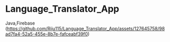 # Language_Translator_App
Java,Firebase
(https://github.com/Riju115/Language_Translator_App/assets/127645758/98ad7fa4-52a5-455e-8b7e-fafceabf39f0)
